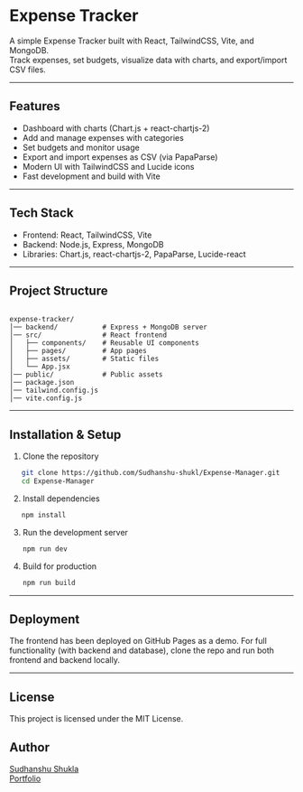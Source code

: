 
# Expense Tracker  

A simple Expense Tracker built with React, TailwindCSS, Vite, and MongoDB.  
Track expenses, set budgets, visualize data with charts, and export/import CSV files.  

---

## Features  
- Dashboard with charts (Chart.js + react-chartjs-2)  
- Add and manage expenses with categories  
- Set budgets and monitor usage  
- Export and import expenses as CSV (via PapaParse)  
- Modern UI with TailwindCSS and Lucide icons  
- Fast development and build with Vite  

---

## Tech Stack  
- Frontend: React, TailwindCSS, Vite  
- Backend: Node.js, Express, MongoDB  
- Libraries: Chart.js, react-chartjs-2, PapaParse, Lucide-react  

---

## Project Structure  
```

expense-tracker/
│── backend/           # Express + MongoDB server
│── src/               # React frontend
│   ├── components/    # Reusable UI components
│   ├── pages/         # App pages
│   ├── assets/        # Static files
│   └── App.jsx
│── public/            # Public assets
│── package.json
│── tailwind.config.js
│── vite.config.js

```

---

## Installation & Setup  

1. Clone the repository  
```bash
   git clone https://github.com/Sudhanshu-shukl/Expense-Manager.git
   cd Expense-Manager
```

2. Install dependencies

```bash
   npm install
```

3. Run the development server

   ```bash
   npm run dev
   ```

4. Build for production

   ```bash
   npm run build
   ```

---

## Deployment

The frontend has been deployed on GitHub Pages as a demo.
For full functionality (with backend and database), clone the repo and run both frontend and backend locally.

---

## License

This project is licensed under the MIT License.

## Author  
[Sudhanshu Shukla](https://github.com/Sudhanshu-shukl) \
[Portfolio](https://sudhanshu-shukl.github.io/portfolio) 

